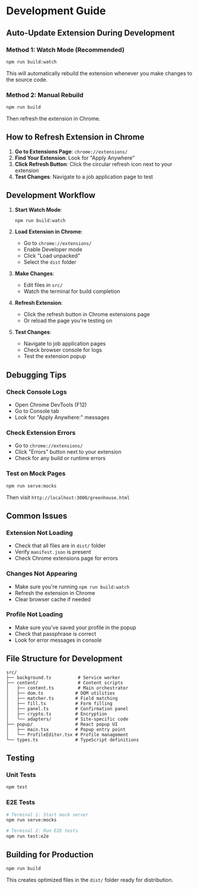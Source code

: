 # Development Guide

## Auto-Update Extension During Development

### Method 1: Watch Mode (Recommended)
```bash
npm run build:watch
```
This will automatically rebuild the extension whenever you make changes to the source code.

### Method 2: Manual Rebuild
```bash
npm run build
```
Then refresh the extension in Chrome.

## How to Refresh Extension in Chrome

1. **Go to Extensions Page**: `chrome://extensions/`
2. **Find Your Extension**: Look for "Apply Anywhere"
3. **Click Refresh Button**: Click the circular refresh icon next to your extension
4. **Test Changes**: Navigate to a job application page to test

## Development Workflow

1. **Start Watch Mode**:
   ```bash
   npm run build:watch
   ```

2. **Load Extension in Chrome**:
   - Go to `chrome://extensions/`
   - Enable Developer mode
   - Click "Load unpacked"
   - Select the `dist` folder

3. **Make Changes**:
   - Edit files in `src/`
   - Watch the terminal for build completion

4. **Refresh Extension**:
   - Click the refresh button in Chrome extensions page
   - Or reload the page you're testing on

5. **Test Changes**:
   - Navigate to job application pages
   - Check browser console for logs
   - Test the extension popup

## Debugging Tips

### Check Console Logs
- Open Chrome DevTools (F12)
- Go to Console tab
- Look for "Apply Anywhere:" messages

### Check Extension Errors
- Go to `chrome://extensions/`
- Click "Errors" button next to your extension
- Check for any build or runtime errors

### Test on Mock Pages
```bash
npm run serve:mocks
```
Then visit `http://localhost:3000/greenhouse.html`

## Common Issues

### Extension Not Loading
- Check that all files are in `dist/` folder
- Verify `manifest.json` is present
- Check Chrome extensions page for errors

### Changes Not Appearing
- Make sure you're running `npm run build:watch`
- Refresh the extension in Chrome
- Clear browser cache if needed

### Profile Not Loading
- Make sure you've saved your profile in the popup
- Check that passphrase is correct
- Look for error messages in console

## File Structure for Development

```
src/
├── background.ts          # Service worker
├── content/               # Content scripts
│   ├── content.ts         # Main orchestrator
│   ├── dom.ts            # DOM utilities
│   ├── matcher.ts        # Field matching
│   ├── fill.ts           # Form filling
│   ├── panel.ts          # Confirmation panel
│   ├── crypto.ts         # Encryption
│   └── adapters/         # Site-specific code
├── popup/                # React popup UI
│   ├── main.tsx          # Popup entry point
│   └── ProfileEditor.tsx # Profile management
└── types.ts              # TypeScript definitions
```

## Testing

### Unit Tests
```bash
npm test
```

### E2E Tests
```bash
# Terminal 1: Start mock server
npm run serve:mocks

# Terminal 2: Run E2E tests
npm run test:e2e
```

## Building for Production

```bash
npm run build
```

This creates optimized files in the `dist/` folder ready for distribution.
